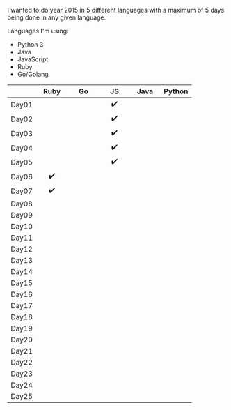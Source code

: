 I wanted to do year 2015 in 5 different languages with a maximum of 5 days being done in any given language.


Languages I'm using:
 - Python 3
 - Java
 - JavaScript
 - Ruby
 - Go/Golang

|       | &nbsp; Ruby &nbsp; | &nbsp; &nbsp; Go &nbsp; &nbsp; | &nbsp; &nbsp; JS &nbsp; &nbsp; | &nbsp; Java &nbsp; | Python |
|:-----:|:------------------:|:------------------:|:------------------:|:------------------:|:------------------:|
| Day01 |                    |                    | :heavy_check_mark: |                    |                    |
| Day02 |                    |                    | :heavy_check_mark: |                    |                    |
| Day03 |                    |                    | :heavy_check_mark: |                    |                    |
| Day04 |                    |                    | :heavy_check_mark: |                    |                    |
| Day05 |                    |                    | :heavy_check_mark: |                    |                    |
| Day06 | :heavy_check_mark: |                    |                    |                    |                    |
| Day07 | :heavy_check_mark: |                    |                    |                    |                    |
| Day08 |                    |                    |                    |                    |                    |
| Day09 |                    |                    |                    |                    |                    |
| Day10 |                    |                    |                    |                    |                    |
| Day11 |                    |                    |                    |                    |                    |
| Day12 |                    |                    |                    |                    |                    |
| Day13 |                    |                    |                    |                    |                    |
| Day14 |                    |                    |                    |                    |                    |
| Day15 |                    |                    |                    |                    |                    |
| Day16 |                    |                    |                    |                    |                    |
| Day17 |                    |                    |                    |                    |                    |
| Day18 |                    |                    |                    |                    |                    |
| Day19 |                    |                    |                    |                    |                    |
| Day20 |                    |                    |                    |                    |                    |
| Day21 |                    |                    |                    |                    |                    |
| Day22 |                    |                    |                    |                    |                    |
| Day23 |                    |                    |                    |                    |                    |
| Day24 |                    |                    |                    |                    |                    |
| Day25 |                    |                    |                    |                    |                    |